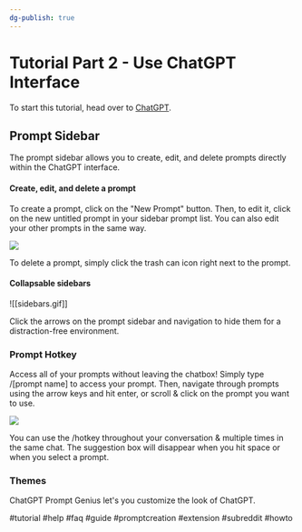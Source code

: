 ```yaml
---
dg-publish: true
---
```

# Tutorial Part 2 - Use ChatGPT Interface

To start this tutorial, head over to [ChatGPT](https://chat.openai.com). 

## Prompt Sidebar
The prompt sidebar allows you to create, edit, and delete prompts directly within the ChatGPT interface. 

#### Create, edit, and delete a prompt
To create a prompt, click on the "New Prompt" button. Then, to edit it, click on the new untitled prompt in your sidebar prompt list. You can also edit your other prompts in the same way.

<img src="https://github.com/benf2004/ChatGPT-Prompt-Genius/raw/master/public/images/newpromptdemo.webp">

To delete a prompt, simply click the trash can icon right next to the prompt. 

#### Collapsable sidebars

![[sidebars.gif]]

Click the arrows on the prompt sidebar and navigation to hide them for a distraction-free environment. 

### Prompt Hotkey
Access all of your prompts without leaving the chatbox! Simply type /\[prompt name\] to access your prompt. Then, navigate through prompts using the arrow keys and hit enter, or scroll & click on the prompt you want to use. 

<img src="https://github.com/benf2004/ChatGPT-Prompt-Genius/raw/master/public/images/demo3.webp"> 

You can use the /hotkey throughout your conversation & multiple times in the same chat. The suggestion box will disappear when you hit space or when you select a prompt. 

### Themes 

ChatGPT Prompt Genius let's you customize the look of ChatGPT. 

#tutorial #help #faq #guide #promptcreation #extension #subreddit #howto 